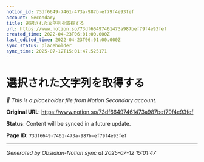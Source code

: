 ```yaml
---
notion_id: 73df6649-7461-473a-987b-ef79f4e93fef
account: Secondary
title: 選択された文字列を取得する
url: https://www.notion.so/73df66497461473a987bef79f4e93fef
created_time: 2022-04-23T06:01:00.000Z
last_edited_time: 2022-04-23T06:01:00.000Z
sync_status: placeholder
sync_time: 2025-07-12T15:01:47.525171
---
```


# 選択された文字列を取得する

*🔄 This is a placeholder file from Notion Secondary account.*

**Original URL**: https://www.notion.so/73df66497461473a987bef79f4e93fef

**Status**: Content will be synced in a future update.

**Page ID**: `73df6649-7461-473a-987b-ef79f4e93fef`

---

*Generated by Obsidian-Notion sync at 2025-07-12 15:01:47*

